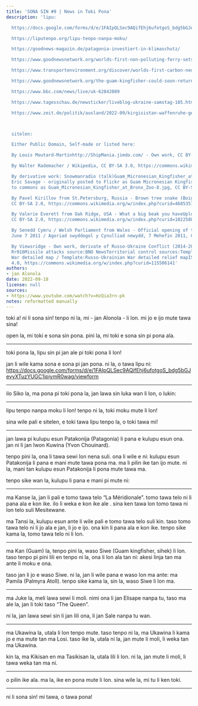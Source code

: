 ```yaml
---
title: 'SONA SIN #9 | News in Toki Pona'
description: 'lipu:

  https://docs.google.com/forms/d/e/1FAIpQLSec9AQifEhj6ufotgoS_bdg5bGJevyXTuzYUGC1ipiymR0wag/viewform

  https://liputenpo.org/lipu-tenpo-nanpa-moku/

  https://goodnews-magazin.de/patagonia-investiert-in-klimaschutz/

  https://www.goodnewsnetwork.org/worlds-first-non-polluting-ferry-sets-sail-from-marseille-france/

  https://www.transportenvironment.org/discover/worlds-first-carbon-neutral-ship-will-rely-dead-end-fuel/

  https://www.goodnewsnetwork.org/the-guam-kingfisher-could-soon-return-to-the-wild-after-a-30-year-absence-thanks-to-ambitious-scientists/

  https://www.bbc.com/news/live/uk-62842089

  https://www.tagesschau.de/newsticker/liveblog-ukraine-samstag-185.html

  https://www.zeit.de/politik/ausland/2022-09/kirgisistan-waffenruhe-gebrochen-tadschikistan-unruhen-tote?utm_referrer=https%3A%2F%2Fwww.google.com%2F



  sitelen:

  Either Public Domain, Self-made or listed here:

  By Louis Moutard-Martinhttp://ShipMania.jimdo.com/ - Own work, CC BY-SA 3.0, https://commons.wikimedia.org/w/index.php?curid=18905878

  By Walter Rademacher / Wikipedia, CC BY-SA 3.0, https://commons.wikimedia.org/w/index.php?curid=27770829

  By derivative work: Snowmanradio (talk)Guam_Micronesian_Kingfisher_at_Bronx_Zoo-8.jpg:
  Eric Savage - originally posted to Flickr as Guam Micronesian Kingfisher and uploaded
  to commons as Guam_Micronesian_Kingfisher_at_Bronx_Zoo-8.jpg, CC BY-SA 2.0, https://commons.wikimedia.org/w/index.php?curid=5468242

  By Pavel Kirillov from St.Petersburg, Russia - Brown tree snake (Boiga irregularis),
  CC BY-SA 2.0, https://commons.wikimedia.org/w/index.php?curid=46853510

  By Valerie Everett from Oak Ridge, USA - What a big beak you haveUploaded by Snowmanradio,
  CC BY-SA 2.0, https://commons.wikimedia.org/w/index.php?curid=10225880

  By Senedd Cymru / Welsh Parliament from Wales - Official opening of the Fourth Assembly,
  June 7 2011 / Agoriad swyddogol y Cynulliad newydd, 7 Mehefin 2011, CC BY 2.0, https://commons.wikimedia.org/w/index.php?curid=104693153

  By Viewsridge - Own work, derivate of Russo-Ukraine Conflict (2014-2021).svg by
  Rr016Missile attacks source:BNO NewsTerritorial control sources:Template:Russo-Ukrainian
  War detailed map / Template:Russo-Ukrainian War detailed relief mapISW, CC BY-SA
  4.0, https://commons.wikimedia.org/w/index.php?curid=115506141'
authors:
- jan Alonola
date: 2022-09-18
license: null
sources:
- https://www.youtube.com/watch?v=HzQia3rn-pk
notes: reformatted manually
---
```


toki a! ni li sona sin! tenpo ni la, mi - jan Alonola - li lon. mi jo e ijo mute tawa sina!

open la, mi toki e sona sin pona. pini la, mi toki e sona sin pi pona ala.

---

toki pona la, lipu sin pi jan ale pi toki pona li lon!

jan li wile kama sona e sona pi jan pona. ni la, o tawa lipu ni: https://docs.google.com/forms/d/e/1FAIpQLSec9AQifEhj6ufotgoS_bdg5bGJevyXTuzYUGC1ipiymR0wag/viewform

---

ilo Siko la, ma pona pi toki pona la, jan lawa sin luka wan li lon, o lukin:

---

<!-- https://liputenpo.org/lipu-tenpo-nanpa-moku/ -->

lipu tenpo nanpa moku li lon! tenpo ni la, toki moku mute li lon!

sina wile pali e sitelen, e toki tawa lipu tenpo la, o toki tawa mi!

---

<!-- https://goodnews-magazin.de/patagonia-investiert-in-klimaschutz/ -->

jan lawa pi kulupu esun Patakonija (Patagonia) li pana e kulupu esun ona. jan ni li jan Iwon Kuwina (Yvon Chouinard).

tenpo pini la, ona li tawa sewi lon nena suli. ona li wile e ni: kulupu esun Patakonija li pana e mani mute tawa pona ma. ma li pilin ike tan ijo mute. ni la, mani tan kulupu esun Patakonija li pona mute tawa ma.

tenpo sike wan la, kulupu li pana e mani pi mute ni: <!-- [ca. 100,000,000 $] -->

---

<!-- https://www.goodnewsnetwork.org/worlds-first-non-polluting-ferry-sets-sail-from-marseille-france/ -->

ma Kanse la, jan li pali e tomo tawa telo “La Méridionale”. tomo tawa telo ni li pana ala e kon ike. ilo li weka e kon ike ale <!-- (99.9%) -->. sina ken tawa lon tomo tawa ni lon telo suli Mesitewane.

<!-- https://www.transportenvironment.org/discover/worlds-first-carbon-neutral-ship-will-rely-dead-end-fuel/ -->

ma Tansi la, kulupu esun ante li wile pali e tomo tawa telo suli kin. taso tomo tawa telo ni li jo ala e jan, li jo e ijo. ona kin li pana ala e kon ike. tenpo sike kama la, tomo tawa telo ni li lon.

---

<!-- https://www.goodnewsnetwork.org/the-guam-kingfisher-could-soon-return-to-the-wild-after-a-30-year-absence-thanks-to-ambitious-scientists/ -->

ma Kan (Guam) la, tenpo pini la, waso Siwe (Guam kingfisher, sihek) li lon. taso tenpo pi pini lili en tenpo ni la, ona li lon ala tan ni: akesi linja tan ma ante li moku e ona.

taso jan li jo e waso Siwe. ni la, jan li wile pana e waso lon ma ante: ma Pamila (Palmyra Atoll). tenpo sike kama la, sin la, waso Siwe li lon
ma.

---

<!-- https://www.bbc.com/news/live/uk-62842089 -->

ma Juke la, meli lawa sewi li moli. nimi ona li jan Elisape nanpa tu, taso ma ale la, jan li toki taso “The Queen”.

ni la, jan lawa sewi sin li jan lili ona, li jan Sale nanpa tu wan<!-- (Charles III.) -->.

---

<!-- https://www.tagesschau.de/newsticker/liveblog-ukraine-samstag-185.html -->

ma Ukawina la, utala li lon tenpo mute. taso tenpo ni la, ma Ukawina li kama jo e ma mute tan ma Losi. taso ike la, utala ni la, jan mute <!-- (ca. 30,000) --> li moli, li weka tan ma Ukawina.

<!-- https://www.zeit.de/politik/ausland/2022-09/kirgisistan-waffenruhe-gebrochen-tadschikistan-unruhen-tote?utm_referrer=https%3A%2F%2Fwww.google.com%2F -->

kin la, ma Kikisan en ma Tasikisan la, utala lili li lon. ni la, jan mute li moli, li tawa weka tan ma ni.

---

o pilin ike ala. ma la, ike en pona mute li lon. sina wile la, mi tu li ken toki.

---

ni li sona sin! mi tawa, o tawa pona!
